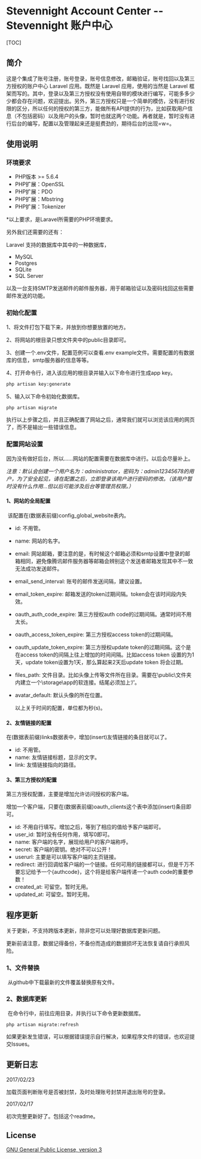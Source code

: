 # Stevennight Account Center -- Stevennight 账户中心

[TOC]

## 简介

​	这是个集成了账号注册，账号登录，账号信息修改，邮箱验证，账号找回以及第三方授权的账户中心 Laravel 应用。既然是 Laravel 应用，使用的当然是 Laravel 框架而写的。其中，登录以及第三方授权没有使用自带的模块进行编写，可能多多少少都会存在问题，欢迎提出。另外，第三方授权只是一个简单的模仿，没有进行权限的区分，所以任何的授权的第三方，能做所有API提供的行为，比如获取用户信息（不包括密码）以及用户的头像，暂时也就这两个功能。再者就是，暂时没有进行后台的编写，配置以及管理起来还是挺费劲的，期待后台的出现=w=。

## 使用说明

### 环境要求

- PHP版本 >= 5.6.4
- PHP扩展：OpenSSL
- PHP扩展：PDO
- PHP扩展：Mbstring
- PHP扩展：Tokenizer

*以上要求，是Laravel所需要的PHP环境要求。

另外我们还需要的还有：

Laravel 支持的数据库中其中的一种数据库，

- MySQL
- Postgres
- SQLite
- SQL Server

以及一台支持SMTP发送邮件的邮件服务器，用于邮箱验证以及密码找回这些需要邮件发送的功能。

### 初始化配置

1、将文件打包下载下来，并放到你想要放置的地方。

2、将网站的根目录只想文件夹中的public目录即可。

3、创建一个.env文件，配置范例可以查看.env example文件。需要配置的有数据库的信息，smtp服务器的信息等等。

4、打开命令行，进入该应用的根目录并输入以下命令进行生成app key。

```cmd
php artisan key:generate
```

5、输入以下命令初始化数据库。

```cmd
php artisan migrate
```

执行以上步骤之后，并且正确配置了网站之后，通常我们就可以浏览该应用的网页了，而不是输出一些错误信息。

### 配置网站设置

因为没有做好后台，所以……网站的配置需要在数据库中进行。以后会尽量补上。

*注意：默认会创建一个用户名为：administrator，密码为：admin12345678的用户，为了安全起见，请在配置之后，立即登录该用户进行密码的修改。（该用户暂时没有什么作用…但以后可能涉及后台等管理员权限。）*

#### 1、网站的全局配置

​	该配置在(数据表前缀)config_global_website表内。

- id: 不用管。

- name: 网站的名字。

- email: 网站邮箱，要注意的是，有时候这个邮箱必须和smtp设置中登录的邮箱相同，避免像腾讯邮件服务器等邮箱会辨别这个发送者邮箱发现其中不一致无法成功发送邮件。

- email_send_interval: 账号的邮件发送间隔，建议设置。

- email_token_expire: 邮箱发送的token过期间隔。token会在该时间段内失效。

- oauth_auth_code_expire: 第三方授权auth code的过期间隔。通常时间不用太长。

- oauth_access_token_expire: 第三方授权access token的过期间隔。

- oauth_update_token_expire: 第三方授权update token的过期间隔。这个是在access token的间隔上往上增加的时间间隔。比如access token 设置的为1天，update token设置为1天，那么算起来2天后update token 将会过期。

- files_path: 文件目录。比如头像上传等文件所在目录。需要在\public\文件夹内建立一个\storage\app的软连接。结尾必须加上‘/’。

- avatar_default: 默认头像的所在位置。

  以上关于时间的配置，单位都为秒(s)。

#### 2、友情链接的配置

在(数据表前缀)links数据表中，增加(insert)友情链接的条目就可以了。

- id: 不用管。
- name: 友情链接标题，显示的文字。
- link: 友情链接指向的路径。

#### 3、第三方授权的配置

第三方授权配置，主要是增加允许访问授权的客户端。

增加一个客户端，只要在(数据表前缀)oauth_clients这个表中添加(insert)条目即可。

- id: 不用自行填写。增加之后，等到了相应的值给予客户端即可。
- user_id: 暂时没有任何作用，填写0即可。
- name: 客户端的名字，展现给用户的客户端称呼。
- secret: 客户端的密钥。绝对不可以公开！
- userurl: 主要是可以填写客户端的主页链接。
- redirect: 进行回调给客户端的一个链接。任何可用的链接都可以，但是千万不要忘记给予一个{authcode}，这个将是给客户端传递一个auth code的重要参数！
- created_at: 可留空。暂时无用。
- updated_at: 可留空。暂时无用。


## 程序更新

关于更新，不支持跨版本更新，除非您可以处理好数据库更新问题。

更新前请注意，数据记得备份，不备份而造成的数据损坏无法恢复请自行承担风险。

### 1、文件替换

​	从github中下载最新的文件覆盖替换原有文件。

### 2、数据库更新

​	在命令行中，前往应用目录，并执行以下命令更新数据库。

```shell
php artisan migrate:refresh
```

​	如果更新发生错误，可以根据错误提示自行解决，如果程序文件的错误，也欢迎提交Issues。

## 更新日志

2017/02/23

加载页面判断账号是否被封禁，及时处理账号封禁并退出账号的登录。

2017/02/17

初次完整更新好了。包括这个readme。

## License

[GNU General Public License, version 3](license)